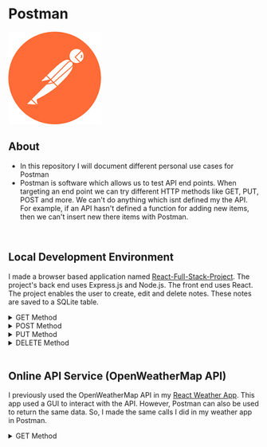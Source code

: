 # Postman

<img src="Postman Logo.png"/>

## About

- In this repository I will document different personal use cases for Postman
- Postman is software which allows us to test API end points. When targeting an end point we can try different HTTP methods like GET, PUT, POST and more. We can't do anything which isnt defined my the API. For example, if an API hasn't defined a function for adding new items, then we can't insert new there items with Postman.

<br>

## Local Development Environment

I made a browser based application named [React-Full-Stack-Project](https://github.com/KrisHHFI/React-Full-Stack-Project).
The project's back end uses Express.js and Node.js. 
The front end uses React. 
The project enables the user to create, edit and delete notes.
These notes are saved to a SQLite table.

<details>
<summary>GET Method</summary>

 <img src="React-Full-Stack-Project1.png" alt="React Full Stack Project image 1">
 Tested the root URL.

 ---
 
 <img src="React-Full-Stack-Project2.png" alt="React Full Stack Project image 2">
 Used the GET method to the "/notes" endpoint, which returned all the notes.
 
</details>

<details>
<summary>POST Method</summary>
 
 <img src="React-Full-Stack-Project3.png" alt="React Full Stack Project image 3">
 Used the POST method to the "/notes" endpoint. In the body I defined a new note. This added a new note to the table.
 
</details>

<details>
<summary>PUT Method</summary>
  
 <img src="React-Full-Stack-Project4.png" alt="React Full Stack Project image 4">
 Used the PUT method to the "/notes" endpoint. I defined the note ID in the URL, in this case it was 153. In the body I defined the updated note. This updated the note in the table.
 
</details>

<details>
<summary>DELETE Method</summary>
  
 <img src="React-Full-Stack-Project5.png" alt="React Full Stack Project image 5">
 Used the DELETE method to the "/notes" endpoint. I defined the note ID in the URL, again I used 153. This deleted the note from the table.

</details>

<br>

## Online API Service (OpenWeatherMap API)

I previously used the OpenWeatherMap API in my [React Weather App](https://github.com/KrisHHFI/React-Weather-App). This app used a GUI to interact with the API. However, Postman can also be used to return the same data. So, I made the same calls I did in my weather app in Postman.

<details>
<summary>GET Method</summary>

 <img src="WeatherAPI1.png" alt="Weather API Image 1">
 Today's weather in Helsinki.

 ---

 <img src="WeatherAPI2.png" alt="Weather API Image 2">
 The forecasted weather in Helsinki.

</details>


